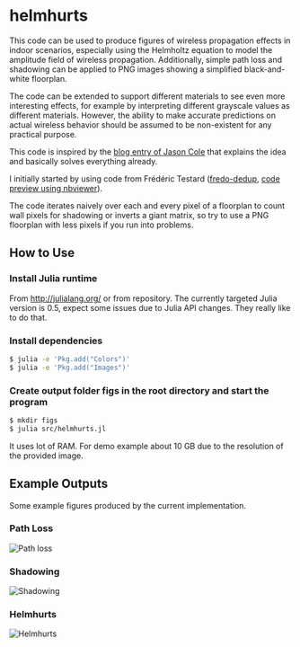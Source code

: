 # helmhurts
This code can be used to produce figures of wireless propagation effects in indoor scenarios, especially using the Helmholtz equation to model the amplitude field of wireless propagation. Additionally, simple path loss and shadowing can be applied to PNG images showing a simplified black-and-white floorplan. 

The code can be extended to support different materials to see even more interesting effects, for example by interpreting different grayscale values as different materials. However, the ability to make accurate predictions on actual wireless behavior should be assumed to be non-existent for any practical purpose. 

This code is inspired by the [blog entry of Jason Cole](http://jasmcole.com/2014/08/25/helmhurts) that explains the idea and basically solves everything already. 

I initially started by using code from Frédéric Testard ([fredo-dedup](https://gist.github.com/fredo-dedup), [code preview using nbviewer](http://nbviewer.ipython.org/gist/fredo-dedup/31ae1b6017833e9a18f8)).

The code iterates naively over each and every pixel of a floorplan to count wall pixels for shadowing or inverts a giant matrix, so try to use a PNG floorplan with less pixels if you run into problems.

## How to Use
### Install Julia runtime
From http://julialang.org/ or from repository. The currently targeted Julia version is 0.5, expect some issues due to Julia API changes. They really like to do that.

### Install dependencies
```bash
$ julia -e 'Pkg.add("Colors")'
$ julia -e 'Pkg.add("Images")'
```

### Create output folder figs in the root directory and start the program
```bash
$ mkdir figs
$ julia src/helmhurts.jl
```

It uses lot of RAM. For demo example about 10 GB due to the resolution of the provided image.


## Example Outputs
Some example figures produced by the current implementation.

### Path Loss
![Path loss](examples/ex-pathloss.png)

### Shadowing
![Shadowing](examples/ex-shadowing.png)

### Helmhurts
![Helmhurts](examples/ex-helmhurts.png)
